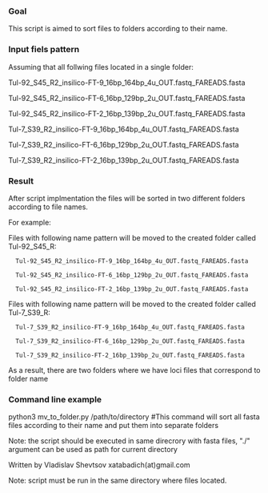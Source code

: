 
### Goal ###
This script is aimed to sort files to folders according to their name.

### Input fiels pattern ###

Assuming that all follwing files located in a single folder:

Tul-92_S45_R2_insilico-FT-9_16bp_164bp_4u_OUT.fastq_FAREADS.fasta

Tul-92_S45_R2_insilico-FT-6_16bp_129bp_2u_OUT.fastq_FAREADS.fasta 

Tul-92_S45_R2_insilico-FT-2_16bp_139bp_2u_OUT.fastq_FAREADS.fasta

Tul-7_S39_R2_insilico-FT-9_16bp_164bp_4u_OUT.fastq_FAREADS.fasta

Tul-7_S39_R2_insilico-FT-6_16bp_129bp_2u_OUT.fastq_FAREADS.fasta

Tul-7_S39_R2_insilico-FT-2_16bp_139bp_2u_OUT.fastq_FAREADS.fasta



### Result ###
After script implmentation the files will be sorted in two different folders according to file names.

For example:

Files with following name pattern will be moved to the created folder called Tul-92_S45_R:

      Tul-92_S45_R2_insilico-FT-9_16bp_164bp_4u_OUT.fastq_FAREADS.fasta

      Tul-92_S45_R2_insilico-FT-6_16bp_129bp_2u_OUT.fastq_FAREADS.fasta 

      Tul-92_S45_R2_insilico-FT-2_16bp_139bp_2u_OUT.fastq_FAREADS.fasta

Files with following name pattern will be moved to the created folder called Tul-7_S39_R:

      Tul-7_S39_R2_insilico-FT-9_16bp_164bp_4u_OUT.fastq_FAREADS.fasta

      Tul-7_S39_R2_insilico-FT-6_16bp_129bp_2u_OUT.fastq_FAREADS.fasta

      Tul-7_S39_R2_insilico-FT-2_16bp_139bp_2u_OUT.fastq_FAREADS.fasta

As a result, there are two folders where we have loci files that correspond to folder name  

### Command line example 

python3 mv_to_folder.py /path/to/directory #This command will sort all fasta files according to their name and put them into separate folders 

Note: the script should be executed in same direcrory with fasta files, "./" argument can be used as path for current directory

Written by Vladislav Shevtsov xatabadich(at)gmail.com

Note: script must be run in the same directory where files located.

